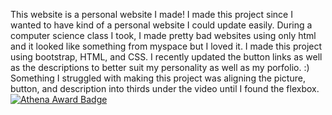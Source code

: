 This website is a personal website I made!
I made this project since I wanted to have kind of a personal website I could update easily. During a computer science class I took, I made pretty bad websites using only html and it looked like something from myspace but I loved it.
I made this project using bootstrap, HTML, and CSS. I recently updated the button links as well as the descriptions to better suit my personality as well as my porfolio. :)
Something I struggled with making this project was aligning the picture, button, and description into thirds under the video until I found the flexbox.
[![Athena Award Badge](https://img.shields.io/endpoint?url=https%3A%2F%2Faward.athena.hackclub.com%2Fapi%2Fbadge)](https://award.athena.hackclub.com?utm_source=readme)
